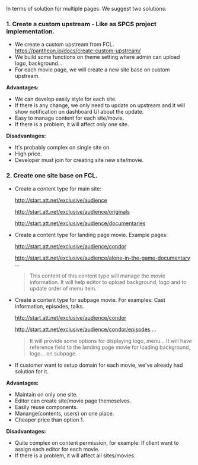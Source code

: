 In terms of solution for multiple pages. We suggest two solutions:

### 1. Create a custom upstream - Like as SPCS project implementation.
  - We create a custom upstream from FCL. https://pantheon.io/docs/create-custom-upstream/
  - We build some functions on theme setting where admin can upload logo, background...
  - For each movie page, we will create a new site base on custom upstream.

  **Advantages:**
  - We can develop easily style for each site.
  - If there is any change, we only need to update on upstream and it will show notification on dashboard UI about the update.
  - Easy to manage content for each site/movie.
  - If there is a problem, it will affect only one site.

  **Disadvantages:**
  - It's probably complex on single site on.
  - High price.
  - Developer must join for creating site new site/movie.

### 2. Create one site base on FCL.
  - Create a content type for main site:

    http://start.att.net/exclusive/audience

    http://start.att.net/exclusive/audience/originals

    http://start.att.net/exclusive/audience/documentaries

  - Create a content type for landing page movie. Example pages:

    http://start.att.net/exclusive/audience/condor

    http://start.att.net/exclusive/audience/alone-in-the-game-documentary ...

    > This content of this content type will manage the movie information. It will help editor to upload background, logo and to update order of menu item.

  - Create a content type for subpage movie. For examples: Cast information, episodes, talks.

    http://start.att.net/exclusive/audience/condor

    http://start.att.net/exclusive/audience/condor/episodes ...

    > It will provide some options for displaying logo, menu...
    > It will have reference field to the landing page movie for loading background, logo... on subpage.

  - If customer want to setup domain for each movie, we've already had solution for it.

  **Advantages:**
  - Maintain on only one site.
  - Editor can create site/movie page themeselves.
  - Easily reuse components.
  - Manange(contents, users) on one place.
  - Cheaper price than option 1.

  **Disadvantages:**
  - Quite complex on content permission, for example: If client want to assign each editor for each movie.
  - If there is a problem, it will affect all sites/movies.
